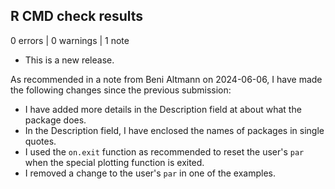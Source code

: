 ## R CMD check results

0 errors | 0 warnings | 1 note

* This is a new release.

As recommended in a note from Beni Altmann on 2024-06-06, I have made the following changes since the previous submission:

* I have added more details in the Description field at about what the package does.
* In the Description field, I have enclosed the names of packages in single quotes.
* I used the `on.exit` function as recommended to reset the user's `par` when the special plotting function is exited.
* I removed a change to the user's `par` in one of the examples.

